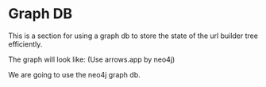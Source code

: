 <h1>Graph DB</h1>

This is a section for using a graph db to store the state of the url builder tree efficiently.

The graph will look like:
    (Use arrows.app by neo4j)

We are going to use the neo4j graph db.